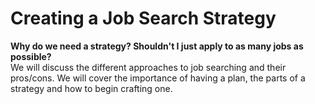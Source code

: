 # Creating a Job Search Strategy  
  
**Why do we need a strategy? Shouldn't I just apply to as many jobs as possible?**  
We will discuss the different approaches to job searching and their pros/cons. We will cover the importance of having a plan, the parts of a strategy and how to begin crafting one.
